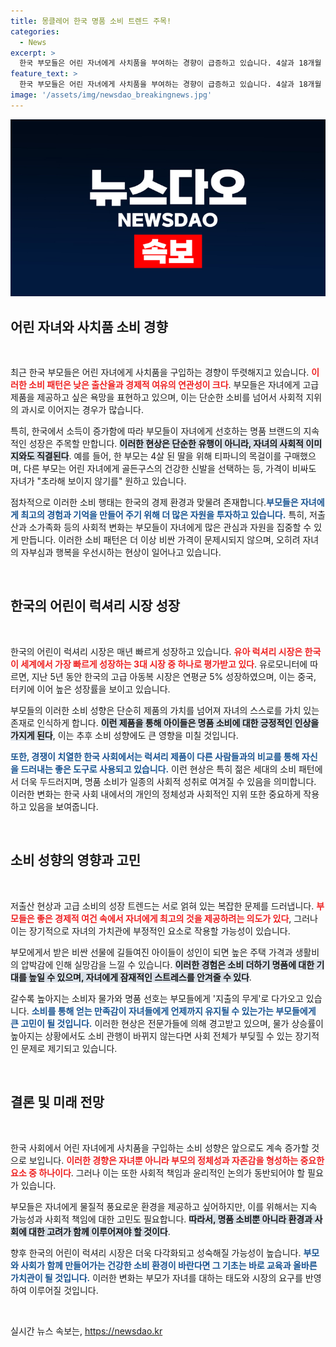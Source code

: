 ```yaml
---
title: 몽클레어 한국 명품 소비 트렌드 주목!
categories:
  - News
excerpt: >
  한국 부모들은 어린 자녀에게 사치품을 부여하는 경향이 급증하고 있습니다. 4살과 18개월 딸을 위해 각각 고가의 티파니 목걸이와 골든구스 신발을 구매한 사례가 소개되며, 유아 럭셔리 시장은 세계에서 가장 빠르게 성장 중입니다.
feature_text: >
  한국 부모들은 어린 자녀에게 사치품을 부여하는 경향이 급증하고 있습니다. 4살과 18개월 딸을 위해 각각 고가의 티파니 목걸이와 골든구스 신발을 구매한 사례가 소개되며, 유아 럭셔리 시장은 세계에서 가장 빠르게 성장 중입니다.
image: '/assets/img/newsdao_breakingnews.jpg'
---
```


<p><img src="/assets/img/newsdao_breakingnews.jpg" alt="implanttips 속보" /></p>

<h2 data-ke-size="size26">어린 자녀와 사치품 소비 경향</h2>

<p data-ke-size="size16">&nbsp;</p>

<p>최근 한국 부모들은 어린 자녀에게 사치품을 구입하는 경향이 뚜렷해지고 있습니다. <b><span style="color: #ee2323;">이러한 소비 패턴은 낮은 출산율과 경제적 여유의 연관성이 크다</span></b>. 부모들은 자녀에게 고급 제품을 제공하고 싶은 욕망을 표현하고 있으며, 이는 단순한 소비를 넘어서 사회적 지위의 과시로 이어지는 경우가 많습니다. </p>

<p>특히, 한국에서 소득이 증가함에 따라 부모들이 자녀에게 선호하는 명품 브랜드의 지속적인 성장은 주목할 만합니다. <b><span style="background-color: #21538527;">이러한 현상은 단순한 유행이 아니라, 자녀의 사회적 이미지와도 직결된다</span></b>. 예를 들어, 한 부모는 4살 된 딸을 위해 티파니의 목걸이를 구매했으며, 다른 부모는 어린 자녀에게 골든구스의 건강한 신발을 선택하는 등, 가격이 비싸도 자녀가 "초라해 보이지 않기를" 원하고 있습니다. </p>

<p>점차적으로 이러한 소비 행태는 한국의 경제 환경과 맞물려 존재합니다.<b><span style="color: #1a5490;">부모들은 자녀에게 최고의 경험과 기억을 만들어 주기 위해 더 많은 자원을 투자하고 있습니다.</span></b> 특히, 저출산과 소가족화 등의 사회적 변화는 부모들이 자녀에게 많은 관심과 자원을 집중할 수 있게 만듭니다. 이러한 소비 패턴은 더 이상 비싼 가격이 문제시되지 않으며, 오히려 자녀의 자부심과 행복을 우선시하는 현상이 일어나고 있습니다. </p>

<p data-ke-size="size16">&nbsp;</p>

<h2 data-ke-size="size26">한국의 어린이 럭셔리 시장 성장</h2>

<p data-ke-size="size16">&nbsp;</p>

<p>한국의 어린이 럭셔리 시장은 매년 빠르게 성장하고 있습니다. <b><span style="color: #ee2323;">유아 럭셔리 시장은 한국이 세계에서 가장 빠르게 성장하는 3대 시장 중 하나로 평가받고 있다</span></b>. 유로모니터에 따르면, 지난 5년 동안 한국의 고급 아동복 시장은 연평균 5% 성장하였으며, 이는 중국, 터키에 이어 높은 성장률을 보이고 있습니다. </p>

<p>부모들의 이러한 소비 성향은 단순히 제품의 가치를 넘어져 자녀의 스스로를 가치 있는 존재로 인식하게 합니다. <b><span style="background-color: #21538527;">이런 제품을 통해 아이들은 명품 소비에 대한 긍정적인 인상을 가지게 된다</span></b>, 이는 추후 소비 성향에도 큰 영향을 미칠 것입니다.</p>

<p><b><span style="color: #1a5490;">또한, 경쟁이 치열한 한국 사회에서는 럭셔리 제품이 다른 사람들과의 비교를 통해 자신을 드러내는 좋은 도구로 사용되고 있습니다.</span></b> 이런 현상은 특히 젊은 세대의 소비 패턴에서 더욱 두드러지며, 명품 소비가 일종의 사회적 성취로 여겨질 수 있음을 의미합니다. 이러한 변화는 한국 사회 내에서의 개인의 정체성과 사회적인 지위 또한 중요하게 작용하고 있음을 보여줍니다. </p>

<p data-ke-size="size16">&nbsp;</p>

<h2 data-ke-size="size26">소비 성향의 영향과 고민</h2>

<p data-ke-size="size16">&nbsp;</p>

<p>저출산 현상과 고급 소비의 성장 트렌드는 서로 얽혀 있는 복잡한 문제를 드러냅니다. <b><span style="color: #ee2323;">부모들은 좋은 경제적 여건 속에서 자녀에게 최고의 것을 제공하려는 의도가 있다</span></b>, 그러나 이는 장기적으로 자녀의 가치관에 부정적인 요소로 작용할 가능성이 있습니다. </p>

<p>부모에게서 받은 비싼 선물에 길들여진 아이들이 성인이 되면 높은 주택 가격과 생활비의 압박감에 인해 실망감을 느낄 수 있습니다. <b><span style="background-color: #21538527;">이러한 경험은 소비 더하기 명품에 대한 기대를 높일 수 있으며, 자녀에게 잠재적인 스트레스를 안겨줄 수 있다</span></b>. </p>

<p>갈수록 높아지는 소비자 물가와 명품 선호는 부모들에게 '지출의 무게'로 다가오고 있습니다. <b><span style="color: #1a5490;">소비를 통해 얻는 만족감이 자녀들에게 언제까지 유지될 수 있는가는 부모들에게 큰 고민이 될 것입니다.</span></b> 이러한 현상은 전문가들에 의해 경고받고 있으며, 물가 상승률이 높아지는 상황에서도 소비 관행이 바뀌지 않는다면 사회 전체가 부딪힐 수 있는 장기적인 문제로 제기되고 있습니다.</p>

<p data-ke-size="size16">&nbsp;</p>

<h2 data-ke-size="size26">결론 및 미래 전망</h2>

<p data-ke-size="size16">&nbsp;</p>

<p>한국 사회에서 어린 자녀에게 사치품을 구입하는 소비 성향은 앞으로도 계속 증가할 것으로 보입니다. <b><span style="color: #ee2323;">이러한 경향은 자녀뿐 아니라 부모의 정체성과 자존감을 형성하는 중요한 요소 중 하나이다</span></b>. 그러나 이는 또한 사회적 책임과 윤리적인 논의가 동반되어야 할 필요가 있습니다. </p>

<p>부모들은 자녀에게 물질적 풍요로운 환경을 제공하고 싶어하지만, 이를 위해서는 지속 가능성과 사회적 책임에 대한 고민도 필요합니다. <b><span style="background-color: #21538527;">따라서, 명품 소비뿐 아니라 환경과 사회에 대한 고려가 함께 이루어져야 할 것이다</span></b>. </p>

<p>향후 한국의 어린이 럭셔리 시장은 더욱 다각화되고 성숙해질 가능성이 높습니다. <b><span style="color: #1a5490;">부모와 사회가 함께 만들어가는 건강한 소비 환경이 바란다면 그 기초는 바로 교육과 올바른 가치관이 될 것입니다.</span></b> 이러한 변화는 부모가 자녀를 대하는 태도와 시장의 요구를 반영하여 이루어질 것입니다. </p>

<p data-ke-size="size16">&nbsp;</p>
실시간 뉴스 속보는, <a href="https://newsdao.kr" rel="dofollow">https://newsdao.kr</a>


